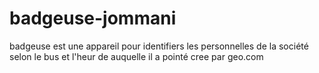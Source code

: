 # badgeuse-jommani
badgeuse est une appareil pour identifiers les personnelles de la société selon le bus et l'heur de auquelle il a pointé cree par geo.com
